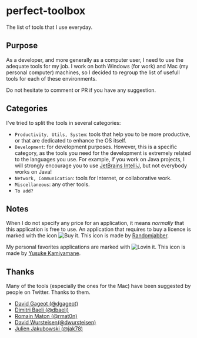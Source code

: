 perfect-toolbox
===============

The list of tools that I use everyday.

## Purpose

As a developer, and more generally as a computer user, I need to use the adequate tools for my job.
I work on both Windows (for work) and Mac (my personal computer) machines, so I decided to regroup the list of usefull tools for each of these environments.

Do not hesitate to comment or PR if you have any suggestion.

## Categories

I've tried to split the tools in several categories:

* ```Productivity, Utils, System```: tools that help you to be more productive, or that are dedicated to enhance the OS itself.
* ```Development```: for development purposes. However, this is a specific category, as the tools you need for the development is extremely related to the languages you use. For example, if you work on Java projects, I will strongly encourage you to use [JetBrains IntelliJ](http://www.jetbrains.com/idea/), but not everybody works on Java!
* ```Network, Communication```: tools for Internet, or collaborative work.
* ```Miscellaneous```: any other tools.
* ```To add?```


## Notes

When I do not specify any price for an application, it means *normally* that this application is free to use.
An application that requires to buy a licence is marked with the icon ![Buy it](http://cdn1.iconfinder.com/data/icons/Sizicons/12x12/dollar.png "Buy it"). This icon is made by [Randomjabber](http://www.randomjabber.com).

My personal favorites applications are marked with ![Lovin it](http://cdn1.iconfinder.com/data/icons/diagona/icon/10/032.png "Lovin it"). This icon is made by [Yusuke Kamiyamane](http://p.yusukekamiyamane.com/).

## Thanks

Many of the tools (especially the ones for the Mac) have been suggested by people on Twitter. Thanks to them.

* [David Gageot (@dgageot)](https://www.twitter.com/dgageot)
* [Dimitri Baeli (@dbaeli)](https://www.twitter.com/dbaeli)
* [Romain Maton (@rmat0n)](https://www.twitter.com/rmat0n)
* [David Wursteisen(@dwursteisen)](https://www.twitter.com/dwursteisen)
* [Julien Jakubowski (@jak78)](https://www.twitter.com/jak78)
